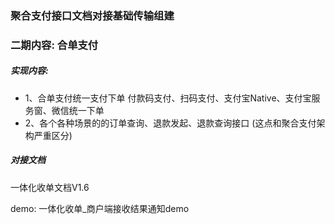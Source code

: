 ### 聚合支付接口文档对接基础传输组建

### 二期内容: 合单支付
##### 实现内容:
* 1、合单支付统一支付下单
    付款码支付、扫码支付、支付宝Native、支付宝服务窗、微信统一下单
* 2、各个各种场景的的订单查询、退款发起、退款查询接口 (这点和聚合支付架构严重区分)


##### 对接文档
一体化收单文档V1.6 

demo:  一体化收单_商户端接收结果通知demo